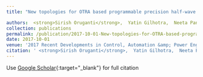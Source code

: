 ```yaml
---
title: "New topologies for OTRA based programmable precision half-wave and full-wave rectifiers"

authors:  <strong>Sirish Oruganti</strong>,  Yatin Gilhotra,  Neeta Pandey,  Rajeshwari Pandey
collection: publications
permalink: /publication/2017-10-01-New-topologies-for-OTRA-based-programmable-precision-half-wave-and-full-wave-rectifiers
date: 2017-10-01
venue: '2017 Recent Developments in Control, Automation &amp; Power Engineering (RDCAPE)'
citation: ' <strong>Sirish Oruganti</strong>,  Yatin Gilhotra,  Neeta Pandey,  Rajeshwari Pandey, &quot;New topologies for OTRA based programmable precision half-wave and full-wave rectifiers.&quot; 2017 Recent Developments in Control, Automation &amp;amp; Power Engineering (RDCAPE), 2017.'
---
```

Use [Google Scholar](https://scholar.google.com/scholar?q=New+topologies+for+OTRA+based+programmable+precision+half+wave+and+full+wave+rectifiers){:target="_blank"} for full citation